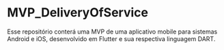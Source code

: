 # MVP_DeliveryOfService
Esse repositório conterá uma MVP de uma aplicativo mobile para sistemas Android e iOS, desenvolvido em Flutter e sua respectiva linguagem DART. 
